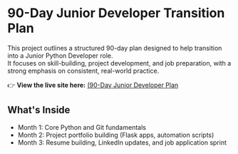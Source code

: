 # 90-Day Junior Developer Transition Plan

This project outlines a structured 90-day plan designed to help transition into a Junior Python Developer role.  
It focuses on skill-building, project development, and job preparation, with a strong emphasis on consistent, real-world practice.

👉 **View the live site here:** [(90-Day Junior Developer Plan](https://crankyshorts.github.io/90-Day-Junior-Dev-Plan/](https://jesseflip.github.io/90-Day-Junior-Dev-Plan/))

## What's Inside
- Month 1: Core Python and Git fundamentals
- Month 2: Project portfolio building (Flask apps, automation scripts)
- Month 3: Resume building, LinkedIn updates, and job application sprint
